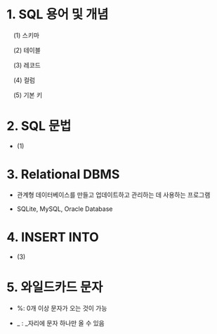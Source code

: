 # 1. SQL 용어 및 개념

    (1) 스키마

    (2) 테이블

    (3) 레코드

    (4) 컬럼

    (5) 기본 키

# 

# 2. SQL 문법

* (1)

# 

# 3. Relational DBMS

* 관계형 데이터베이스를 만들고 업데이트하고 관리하는 데 사용하는 프로그램

* SQLite, MySQL, Oracle Database

# 

# 4. INSERT INTO

* (3)

# 

# 5. 와일드카드 문자

* %: 0개 이상 문자가 오는 것이 가능

* _ : _자리에 문자 하나만 올 수 있음
